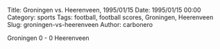 Title: Groningen vs. Heerenveen, 1995/01/15
Date: 1995/01/15 00:00
Category: sports
Tags: football, football scores, Groningen, Heerenveen
Slug: groningen-vs-heerenveen
Author: carbonero


Groningen 0 - 0 Heerenveen

